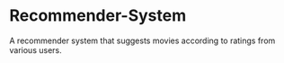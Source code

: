 # Recommender-System #
A recommender system that suggests movies according to ratings from various users.
